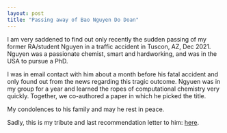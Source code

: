 ```yaml
---
layout: post
title: "Passing away of Bao Nguyen Do Doan"
---
```


I am very saddened to find out only recently the sudden passing of my former RA/student Nguyen in a traffic accident in Tuscon, AZ, Dec 2021. 
Nguyen was a passionate chemist, smart and hardworking, and was in the USA to pursue a PhD. 

I was in email contact with him about a month before his fatal accident and only found out from the news regarding this tragic outcome. 
Ngyuen was in my group for a year and learned the ropes of computational chemistry very quickly. Together, we co-authored a paper in which he picked the title. 

My condolences to his family and may he rest in peace.

Sadly, this is my tribute and last recommendation letter to him: [here](https://github.com/riclzh/novelchemrxn/blob/master/files/papers/nguyen.pdf).
